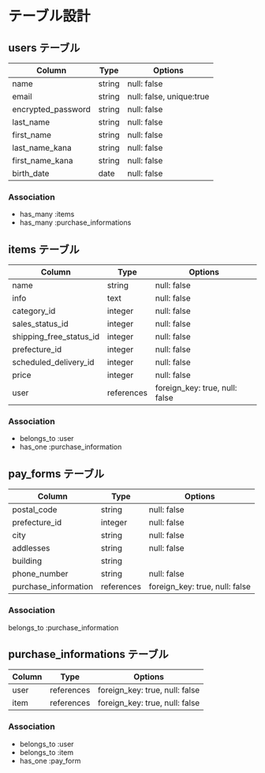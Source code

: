 # テーブル設計

## users テーブル

| Column              | Type   | Options                  |
| ------------------- | ------ | ------------------------ |
| name                | string | null: false              |
| email               | string | null: false, unique:true |
| encrypted_password  | string | null: false |
| last_name           | string | null: false |
| first_name          | string | null: false |
| last_name_kana      | string | null: false |
| first_name_kana     | string | null: false |
| birth_date          | date   | null: false |


### Association

- has_many :items
- has_many :purchase_informations

## items テーブル

| Column                       | Type        | Options     |
| ---------------------------- | ----------- | ----------- |
| name                         | string      | null: false |
| info                         | text        | null: false |
| category_id                  | integer     | null: false |
| sales_status_id              | integer     | null: false |
| shipping_free_status_id      | integer     | null: false |
| prefecture_id                | integer     | null: false |
| scheduled_delivery_id        | integer     | null: false |
| price                        | integer     | null: false |
| user                         | references  | foreign_key: true, null: false   |


### Association

- belongs_to :user
- has_one :purchase_information

## pay_forms テーブル

| Column                 | Type       | Options            |
| ---------------------- | ---------- | ------------------ |
| postal_code            | string     | null: false        |
| prefecture_id          | integer    | null: false        |
| city                   | string     | null: false        |  
| addlesses              | string     | null: false        | 
| building               | string     |                    |
| phone_number           | string     | null: false        |
| purchase_information   | references | foreign_key: true, null: false  |

### Association

belongs_to :purchase_information

## purchase_informations テーブル
| Column         | Type       | Options            |
| -------------- | ---------- | ------------------ |
| user          | references | foreign_key: true, null: false  |
| item          | references | foreign_key: true, null: false  |

### Association

- belongs_to :user
- belongs_to :item
- has_one :pay_form








